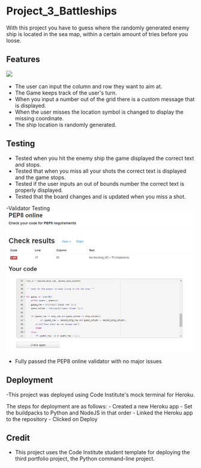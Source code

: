 # Project_3_Battleships

With this project you have to guess where the randomly generated enemy ship is located in the sea map, within a certain amount of tries before you loose.

## Features

![](assets/images/projecr3.PNG)

  - The user can input the column and row they want to aim at.
  - The Game keeps track of the user's turn.
  - When you input a number out of the grid there is a custom message that is displayed.
  - When the user misses the location symbol is changed to display the missing coordinate.
  - The ship location is randomly generated.

## Testing

  - Tested when you hit the enemy ship the game displayed the correct text and stops.
  - Tested that when you miss all your shots the correct text is displayed and the game stops.
  - Tested if the user inputs an out of bounds number the correct text is properly displayed.
  - Tested that the board changes and is updated when you miss a shot.
 
 -Validator Testing
  ![](assets/images/pep8.PNG)
  - Fully passed the PEP8 online validator with no major issues

## Deployment
  
  -This project was deployed using Code Institute's mock terminal for Heroku.
  
  The steps for deployment are as follows:
    - Created a new Heroku app
    - Set the buildpacks to Python and NodeJS in that order
    - Linked the Heroku app to the repository
    - Clicked on Deploy
    
## Credit
  - This project uses the Code Institute student template for deploying the third portfolio project, the Python command-line project.
